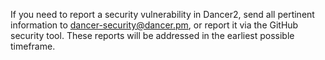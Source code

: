 If you need to report a security vulnerability in Dancer2, send all pertinent
information to [dancer-security@dancer.pm](mailto:dancer-security@dancer.pm), or report it
via the GitHub security tool. These reports will be addressed in the earliest possible
timeframe.

